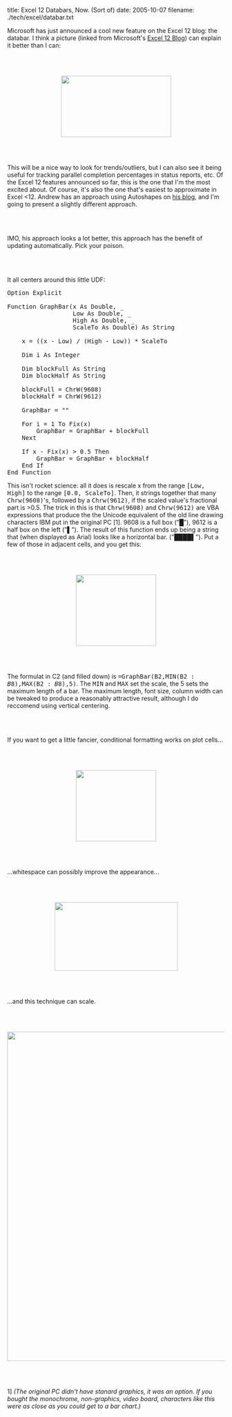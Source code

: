title: Excel 12 Databars, Now. (Sort of)
date: 2005-10-07
filename: ./tech/excel/databar.txt


Microsoft has just announced a cool new feature on the Excel 12 blog: the
databar. I think a picture (linked from Microsoft's 
<a href="http://blogs.msdn.com/excel/">Excel 12 Blog</a>) can explain it 
better than I can:

<br><br>

<center><img src="http://www.isamrad.com/dgainer/Two_10-04-2005_thumb.png"
     width="255"
     height="142"></center>

<br><br>

This will be a nice way to look for trends/outliers, but I can also
see it being useful for tracking parallel completion percentages
in status reports, etc. Of the Excel 12 features announced so far,
this is the one that I'm the most excited about. Of course, it's
also the one that's easiest to approximate in Excel <12. Andrew has
an approach using Autoshapes on 
<a href="http://blog.livedoor.jp/andrewe/archives/50066626.html#trackback">
his blog</a>, and I'm going to present a slightly different approach.

<br><br>

IMO, his approach looks a lot better, this approach has the benefit of
updating automatically. Pick your poison.

<br><br>

It all centers around this little UDF:

<pre>
Option Explicit

Function GraphBar(x As Double, _
                  Low As Double, _
                  High As Double, _
                  ScaleTo As Double) As String

    x = ((x - Low) / (High - Low)) * ScaleTo
    
    Dim i As Integer
    
    Dim blockFull As String
    Dim blockHalf As String
    
    blockFull = ChrW(9608)
    blockHalf = ChrW(9612)
    
    GraphBar = ""
    
    For i = 1 To Fix(x)
        GraphBar = GraphBar + blockFull
    Next
    
    If x - Fix(x) > 0.5 Then
        GraphBar = GraphBar + blockHalf
    End If
End Function
</pre>

This isn't rocket science: all it does is rescale x from the range 
<tt>[Low, High]</tt> to the range <tt>[0.0, ScaleTo]</tt>. Then, it 
strings together that many <tt>Chrw(9608)</tt>'s, followed by a 
<tt>Chrw(9612)</tt>, if the scaled value's fractional part is >0.5.  The 
trick in this is that <tt>Chrw(9608)</tt> and <tt>Chrw(9612)</tt> are VBA 
expressions that produce the the Unicode equivalent of the old line 
drawing characters IBM put in the original PC [1]. 9608 is a full box 
("&#9608;"), 9612 is a half box on the left ("&#9612;"). The result of 
this function ends up being a string that (when displayed as Arial) looks 
like a horizontal bar. ("&#9608;&#9608;&#9608;&#9608;&#9612;"). Put a few 
of those in adjacent cells, and you get this: 

<br><br>

<center>
<img src="http://www.mschaef.com/databar_1.gif" width="186" height="165">
</center>

<br><br>


The formulat in C2 (and filled down) is <tt>=GraphBar(B2,MIN(B$2:B$8),MAX(B$2:B$8),5)</tt>.
The <tt>MIN</tt> and <tt>MAX</tt> set the scale, the 5 sets the maximum length of
a bar. The maximum length, font size, column width can be tweaked to produce
a reasonably attractive result, although I do reccomend using vertical centering.

<br><br>

If you want to get a little fancier, conditional formatting works on
plot cells...

<br><br>

<center>
<img src="http://www.mschaef.com/databar_1_cf.gif" width="186" height="165">
</center>

<br><br>

...whitespace can possibly improve the appearance...

<br><br>

<center>
<img src="http://www.mschaef.com/databar_1_ws.gif" width="285" height="159">
</center>

<br><br>

...and this technique can scale.

<br><br>

<center>
<img src="http://www.mschaef.com/databar_1_periodic.gif" width="513" height="763">
</center>

<br><br>

1] <i>(The original PC didn't have stanard graphics, it was an option. If 
you bought the monochrome, non-graphics, video board, characters like this 
were as close as you could get to a bar chart.)</i>

